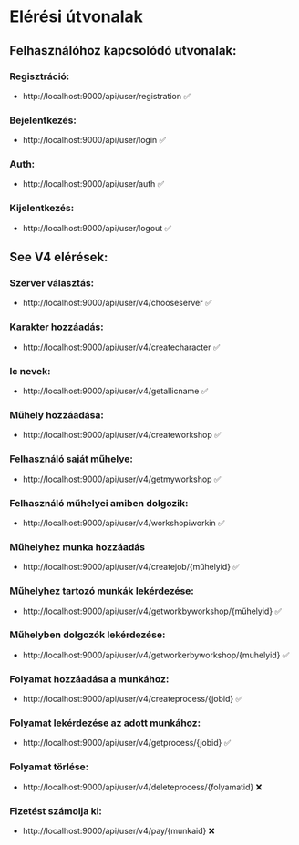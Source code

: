 # Elérési útvonalak

## Felhasználóhoz kapcsolódó utvonalak:

### Regisztráció:

* http://localhost:9000/api/user/registration :white_check_mark:

### Bejelentkezés:

* http://localhost:9000/api/user/login :white_check_mark:

### Auth:

* http://localhost:9000/api/user/auth :white_check_mark:

### Kijelentkezés:

* http://localhost:9000/api/user/logout :white_check_mark:


## See V4 elérések:

### Szerver választás:

* http://localhost:9000/api/user/v4/chooseserver :white_check_mark:

### Karakter hozzáadás:

* http://localhost:9000/api/user/v4/createcharacter :white_check_mark:

### Ic nevek:

* http://localhost:9000/api/user/v4/getallicname :white_check_mark:

### Műhely hozzáadása:

* http://localhost:9000/api/user/v4/createworkshop :white_check_mark:

### Felhasználó saját műhelye:

* http://localhost:9000/api/user/v4/getmyworkshop :white_check_mark:

### Felhasználó műhelyei amiben dolgozik:

* http://localhost:9000/api/user/v4/workshopiworkin :white_check_mark:

### Műhelyhez munka hozzáadás

* http://localhost:9000/api/user/v4/createjob/{műhelyid} :white_check_mark:

### Műhelyhez tartozó munkák lekérdezése:

* http://localhost:9000/api/user/v4/getworkbyworkshop/{műhelyid} :white_check_mark:

### Műhelyben dolgozók lekérdezése:

* http://localhost:9000/api/user/v4/getworkerbyworkshop/{muhelyid} :white_check_mark:

### Folyamat hozzáadása a munkához:

* http://localhost:9000/api/user/v4/createprocess/{jobid} :white_check_mark:

### Folyamat lekérdezése az adott munkához:

* http://localhost:9000/api/user/v4/getprocess/{jobid} :white_check_mark:

### Folyamat törlése:

* http://localhost:9000/api/user/v4/deleteprocess/{folyamatid} :x:

### Fizetést számolja ki:

* http://localhost:9000/api/user/v4/pay/{munkaid} :x:
